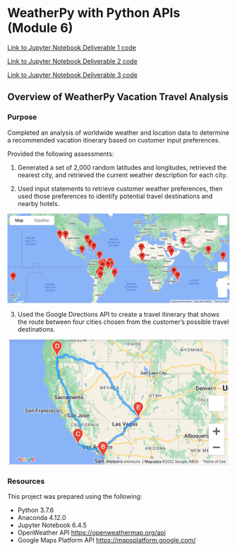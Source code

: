 # WeatherPy with Python APIs (Module 6)

[Link to Jupyter Notebook Deliverable 1 code](Weather_Database.ipynb)

[Link to Jupyter Notebook Deliverable 2 code](vacation_search.ipynb)

[Link to Jupyter Notebook Deliverable 3 code](vacation_Itinerary.ipynb)

## Overview of WeatherPy Vacation Travel Analysis

### Purpose
Completed an analysis of worldwide weather and location data to determine a recommended vacation itinerary based on customer input preferences.

Provided the following assessments:

1. Generated a set of 2,000 random latitudes and longitudes, retrieved the nearest city, and retrieved the current weather description for each city. 

2. Used input statements to retrieve customer weather preferences, then used those preferences to identify potential travel destinations and nearby hotels. 

![Travel Destinations for Customer Weather Preference (70-75 degrees)](vacation_search/WeatherPy_vacation_map2.png)

3. Used the Google Directions API to create a travel itinerary that shows the route between four cities chosen from the customer’s possible travel destinations. 

![Recommended Travel Itinerary)](vacation_itinerary/WeatherPy_travel_map.png)

### Resources

This project was prepared using the following:
* Python 3.7.6
* Anaconda 4.12.0
* Jupyter Notebook 6.4.5
* OpenWeather API  https://openweathermap.org/api
* Google Maps Platform API https://mapsplatform.google.com/ 

